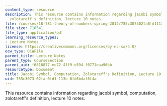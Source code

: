 ```yaml
---
content_type: resource
description: This resource contains information regarding jacobi symbol, computation,
  zolotareff's definition, lecture 10 notes.
file: /courses/18-781-theory-of-numbers-spring-2012/785c307302fa0fd1113b0fd6bdaf6f4a_MIT18_781S12_lec10.pdf
file_size: 710541
file_type: application/pdf
learning_resource_types:
- Lecture Notes
license: https://creativecommons.org/licenses/by-nc-sa/4.0/
ocw_type: OCWFile
parent_title: Lecture Notes
parent_type: CourseSection
parent_uid: f6816877-ee72-4ff9-e594-f0771eaa96bb
resourcetype: Document
title: Jacobi Symbol, Computation, Zolotareff's Definition, Lecture 10 Notes
uid: 785c3073-02fa-0fd1-113b-0fd6bdaf6f4a
---
```

This resource contains information regarding jacobi symbol, computation, zolotareff's definition, lecture 10 notes.